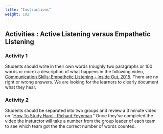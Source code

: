 ```yaml
---
title: "Instructions"
weight: 102
---
```


## Activities : Active Listening versus Empathetic Listening 

### Activity 1
Students should write in their own words (roughly two paragraphs or 100 words or more) a description of what happens in the following video, [Communication Skills: Empathetic Listening - Inside Out, 2015](https://www.youtube.com/watch?v=t685WM5R6aM). There are no right or wrong answers. We are looking for the learners to clearly document what they hear.  

### Activity 2
Students should be separated into two groups and review a 3 minute video on “[How To Study Hard - Richard Feynman](https://www.youtube.com/watch?v=YDV1mo7QlnA).” Once they've completed the video the insturctor will take a number from the group leader of each team to see which team got the the correct number of words counted. 
